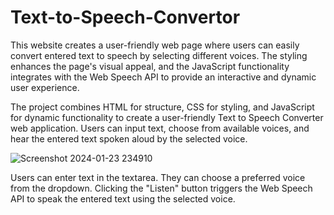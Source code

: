 # Text-to-Speech-Convertor
This website creates a user-friendly web page where users can easily convert entered text to speech by selecting different voices. The styling enhances the page's visual appeal, and the JavaScript functionality integrates with the Web Speech API to provide an interactive and dynamic user experience.

The project combines HTML for structure, CSS for styling, and JavaScript for dynamic functionality to create a user-friendly Text to Speech Converter web application. Users can input text, choose from available voices, and hear the entered text spoken aloud by the selected voice.

![Screenshot 2024-01-23 234910](https://github.com/SiriTetali/Text-to-Speech-Convertor/assets/117676879/ee1b5ff5-91e8-4228-92b6-129618a34429)

Users can enter text in the textarea.
They can choose a preferred voice from the dropdown.
Clicking the "Listen" button triggers the Web Speech API to speak the entered text using the selected voice.
